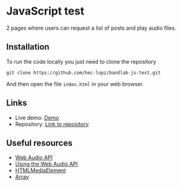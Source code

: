 # JavaScript test

2 pages where users can request a list of posts and play audio files.

## Installation

To run the code locally you just need to clone the repository

```
git clone https://github.com/hec-lopz/bandlab-js-test.git
```

And then open the file `index.html` in your web browser.

## Links

- Live demo: [Demo](https://hec-lopz.github.io/js-test/)
- Repository: [Link to repository](https://github.com/hec-lopz/js-test)

## Useful resources

- [Web Audio API](https://developer.mozilla.org/en-US/docs/Web/API/Web_Audio_API)
- [Using the Web Audio API](https://developer.mozilla.org/en-US/docs/Web/API/Web_Audio_API/Using_Web_Audio_API)
- [HTMLMediaElement](https://developer.mozilla.org/en-US/docs/Web/API/HTMLMediaElement)
- [Array](https://developer.mozilla.org/en-US/docs/Web/JavaScript/Reference/Global_Objects/Array)
